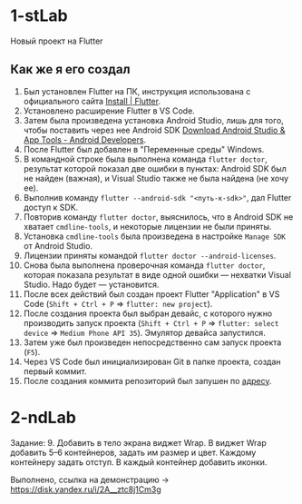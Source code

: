 # 1-stLab

Новый проект на Flutter

## Как же я его создал

1. Был установлен Flutter на ПК, инструкция использована с официального сайта [Install | Flutter](https://docs.flutter.dev/get-started/install).
2. Установлено расширение Flutter в VS Code.
3. Затем была произведена установка Android Studio, лишь для того, чтобы поставить через нее Android SDK [Download Android Studio & App Tools - Android Developers](https://developer.android.com/studio).
4. После Flutter был добавлен в "Переменные среды" Windows.
5. В командной строке была выполнена команда `flutter doctor`, результат которой показал две ошибки в пунктах: Android SDK был не найден (важная), и Visual Studio также не была найдена (не хочу ее).
6. Выполнив команду `flutter --android-sdk "<путь-к-sdk>"`, дал Flutter доступ к SDK.
7. Повторив команду `flutter doctor`, выяснилось, что в Android SDK не хватает `cmdline-tools`, и некоторые лицензии не были приняты.
8. Установка `cmdline-tools` была произведена в настройке `Manage SDK` от Android Studio.
9. Лицензии приняты командой `flutter doctor --android-licenses`.
10. Снова была выполнена проверочная команда `flutter doctor`, которая показала результат в виде одной ошибки — нехватки Visual Studio. Надо будет — установится.
11. После всех действий был создан проект Flutter "Application" в VS Code (`Shift + Ctrl + P` => `flutter: new project`).
12. После создания проекта был выбран девайс, с которого нужно производить запуск проекта (`Shift + Ctrl + P` => `flutter: select device` => `Medium Phone API 35`). Эмулятор девайса запустился.
13. Затем уже был произведен непосредственно сам запуск проекта (`F5`).
14. Через VS Code был инициализирован Git в папке проекта, создан первый коммит.
15. После создания коммита репозиторий был запушен по [адресу](https://github.com/Eargosha/1-stFlutterLab).


# 2-ndLab

Задание: 
9.	Добавить в тело экрана виджет Wrap. В виджет Wrap добавить 5–6 контейнеров, задать им размер и цвет. Каждому контейнеру задать отступ. В каждый контейнер добавить иконки.

Выполнено, ссылка на демонстрацию -> https://disk.yandex.ru/i/2A__ztc8j1Cm3g
